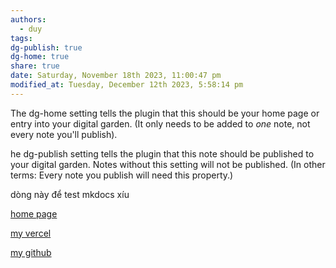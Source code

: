 ```yaml
---
authors:
  - duy
tags: 
dg-publish: true
dg-home: true
share: true
date: Saturday, November 18th 2023, 11:00:47 pm
modified_at: Tuesday, December 12th 2023, 5:58:14 pm
---
```



The dg-home setting tells the plugin that this should be your home page or entry into your digital garden. (It only needs to be added to _one_ note, not every note you'll publish).

he dg-publish setting tells the plugin that this note should be published to your digital garden. Notes without this setting will not be published. (In other terms: Every note you publish will need this property.)

dòng này để test mkdocs xíu 

[home page](https://obsidian-public-page.vercel.app/)

[my vercel ](https://vercel.com/1119-duynguyen/obsidian-public-page)

[my github](https://github.com/1119-DuyNguyen/obsidian_public_page)